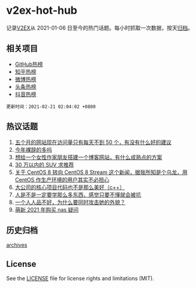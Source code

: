 # v2ex-hot-hub

 记录[V2EX](https://www.v2ex.com/)从 2021-01-06 日至今的热门话题。每小时抓取一次数据，按天[归档](archives)。
 
 ## 相关项目

- [GitHub热榜](https://github.com/lonnyzhang423/github-hot-hub)
- [知乎热榜](https://github.com/lonnyzhang423/zhihu-hot-hub)
- [微博热榜](https://github.com/lonnyzhang423/weibo-hot-hub)
- [头条热榜](https://github.com/lonnyzhang423/toutiao-hot-hub)
- [抖音热榜](https://github.com/lonnyzhang423/douyin-hot-hub)


 `更新时间：2021-02-21 02:04:02 +0800`

## 热议话题

1. [五个月的网站现在访问量只有每天不到 50 个，有没有什么好的建议](https://www.v2ex.com/t/754576)
1. [今年裸辞的多吗](https://www.v2ex.com/t/754455)
1. [想给一个女性作家朋友搭建一个博客网站，有什么成熟点的方案](https://www.v2ex.com/t/754620)
1. [30 万以内的 SUV 求推荐](https://www.v2ex.com/t/754523)
1. [关于 CentOS 8 转向 CentOS 8 Stream 这个新闻，据我所知是个乌龙，用 CentOS 作生产环境的用户其实不必担心](https://www.v2ex.com/t/754559)
1. [大公司的核心项目代码也不是那么美好（c++）](https://www.v2ex.com/t/754480)
1. [人是不是一定要学那么多东西，感觉只要不懂就会被坑](https://www.v2ex.com/t/754471)
1. [一个人人品不好，为什么要同时攻击她的外貌？](https://www.v2ex.com/t/754625)
1. [萌新 2021 年购买 nas 疑问](https://www.v2ex.com/t/754464)

## 历史归档

[archives](archives)

## License

See the [LICENSE](LICENSE) file for license rights and limitations (MIT).
